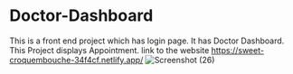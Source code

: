 # Doctor-Dashboard
This is a front end project which has login page.
It has Doctor Dashboard.
This Project displays Appointment.
link to the website https://sweet-croquembouche-34f4cf.netlify.app/
![Screenshot (26)](https://user-images.githubusercontent.com/116909117/213720430-4a1fd038-f7d3-46b6-99a2-523026839bfe.png)
